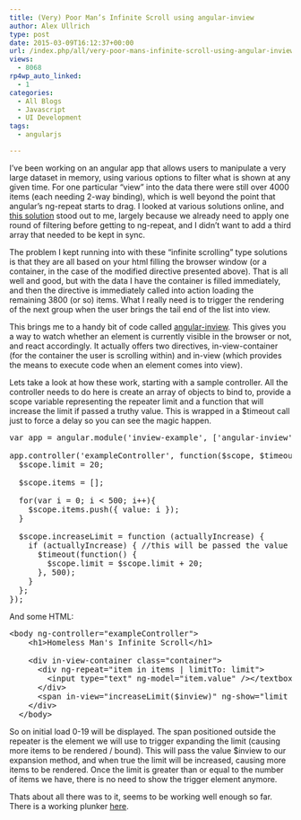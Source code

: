```yaml
---
title: (Very) Poor Man’s Infinite Scroll using angular-inview
author: Alex Ullrich
type: post
date: 2015-03-09T16:12:37+00:00
url: /index.php/all/very-poor-mans-infinite-scroll-using-angular-inview/
views:
  - 8068
rp4wp_auto_linked:
  - 1
categories:
  - All Blogs
  - Javascript
  - UI Development
tags:
  - angularjs

---
```

I&#8217;ve been working on an angular app that allows users to manipulate a very large dataset in memory, using various options to filter what is shown at any given time. For one particular &#8220;view&#8221; into the data there were still over 4000 items (each needing 2-way binding), which is well beyond the point that angular&#8217;s ng-repeat starts to drag. I looked at various solutions online, and <a href="http://www.williambrownstreet.net/blog/2013/07/angularjs-my-solution-to-the-ng-repeat-performance-problem/" title="williambrownstreet.net" target="_blank">this solution</a> stood out to me, largely because we already need to apply one round of filtering before getting to ng-repeat, and I didn&#8217;t want to add a third array that needed to be kept in sync.

The problem I kept running into with these &#8220;infinite scrolling&#8221; type solutions is that they are all based on your html filling the browser window (or a container, in the case of the modified directive presented above). That is all well and good, but with the data I have the container is filled immediately, and then the directive is immediately called into action loading the remaining 3800 (or so) items. What I really need is to trigger the rendering of the next group when the user brings the tail end of the list into view.

This brings me to a handy bit of code called <a href="https://github.com/thenikso/angular-inview" title="github" target="_blank">angular-inview</a>. This gives you a way to watch whether an element is currently visible in the browser or not, and react accordingly. It actually offers two directives, in-view-container (for the container the user is scrolling within) and in-view (which provides the means to execute code when an element comes into view).

Lets take a look at how these work, starting with a sample controller. All the controller needs to do here is create an array of objects to bind to, provide a scope variable representing the repeater limit and a function that will increase the limit if passed a truthy value. This is wrapped in a $timeout call just to force a delay so you can see the magic happen. 

<pre>var app = angular.module('inview-example', ['angular-inview']);

app.controller('exampleController', function($scope, $timeout) {
  $scope.limit = 20;
  
  $scope.items = [];
  
  for(var i = 0; i &lt; 500; i++){
    $scope.items.push({ value: i });
  }
  
  $scope.increaseLimit = function (actuallyIncrease) {
    if (actuallyIncrease) { //this will be passed the value of $inview from directive
      $timeout(function() {
        $scope.limit = $scope.limit + 20;
      }, 500);
    }
  };
});</pre>

And some HTML:

<pre>&lt;body ng-controller="exampleController"&gt;
    &lt;h1&gt;Homeless Man's Infinite Scroll&lt;/h1&gt;
    
    &lt;div in-view-container class="container"&gt;
      &lt;div ng-repeat="item in items | limitTo: limit"&gt;
        &lt;input type="text" ng-model="item.value" /&gt;&lt;/textbox&gt;
      &lt;/div&gt;
      &lt;span in-view="increaseLimit($inview)" ng-show="limit &lt; items.length"&gt;Loading more...&lt;/span&gt;
    &lt;/div&gt;
  &lt;/body&gt;</pre>

So on initial load 0-19 will be displayed. The span positioned outside the repeater is the element we will use to trigger expanding the limit (causing more items to be rendered / bound). This will pass the value $inview to our expansion method, and when true the limit will be increased, causing more items to be rendered. Once the limit is greater than or equal to the number of items we have, there is no need to show the trigger element anymore.

Thats about all there was to it, seems to be working well enough so far. There is a working plunker <a href="http://embed.plnkr.co/VzDrPH9rwtiF4xokvopJ/preview" title="plunker example" target="_blank">here</a>.